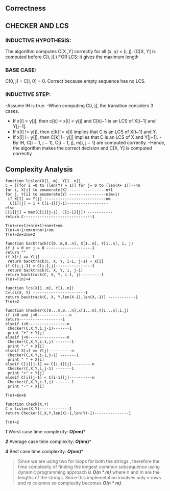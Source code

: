 ## Correctness

## CHECKER AND LCS
### INDUCTIVE HYPOTHESIS: 
The algorithm computes C[X ,Y] correctly for all (x, y) < (i, j). (C[X, Y] is
computed before C[i, j].) FOR LCS:
it gives the maximum length 

 ### BASE CASE: 
C[0, j] = C[i, 0] = 0. Correct because empty sequence has no LCS.

 ### INDUCTIVE STEP:
-Assume IH is true.
-When computing C[i, j], the transition considers 3 cases.
  - If x[i] = y[j], then c[k] = x[i] = y[j] and C[k]−1 is an LCS of X[i−1] and Y[j−1]. 
  - If x[i] != y[j], then c[k] != x[i] implies that C is an LCS of X[i−1] and Y. 
  - If x[i] != y[j], then C[k] != y[j] implies that C is an LCS of X and Y[j−1].
-By IH, C[i − 1, j − 1], C[i − 1, j], m[i, j − 1] are computed correctly. 
-Hence, the algorithm makes the correct decision and C[X, Y] is computed correctly



## Complexity Analysis
```
function lcslen(X[1..m], Y[1..n]) 
C = [[for i =0 to (len(Y) + 1)] for j= 0 to (len(X+ 1)]--nm 
for i, X[i] to enumerate(X)-----------------n+1  
for j, Y[i] to enumerate(Y) ----------------n(m+1) 
 if X[I] == Y[j] ---------------------------nm 
  C[i][j] = 1 + C[i-1][j-1]------------------  
else  
C[i][j] = max(C[i][j-1], C[i-1][j]) ----------- 
return C------------------------------1 

T(n)=(n+1)+n(m+1)+nm+1+nm 
T(n)=n+1+nm+n+nm+1+nm 
T(n)=2n+3nm+2  

function backtrack(C[0..m,0..n], X[1..m], Y[1..n], i, j)  
if i = 0 or j = 0 --------------------1 
return ""  
if X[i] == Y[j] ----------------------1 
 return backtrack(C, X, Y, i-1, j-1) + X[i]  
if C[i,j-1] > C[i-1,j]----------------1  
 return backtrack(C, X, Y, i, j-1)  
return backtrack(C, X, Y, i-1, j)---------1 
T(n)=T(n)+4 
 
function lcs(X[1..m], Y[1..n])  
C=lcs(X, Y) -----------------------1 
return backtrack(C, X, Y,len(X-1),len(X,-1)) ------------1 
T(n)=2 

function Checker(C[0...m,0...n],x[1...m],Y[1...n],i,j) 
if i<0 and j<0--------------n 
return-------------------1  
elseif i<0-----------------n 
 Checker(C,X,Y,i,j-1)-------1 
 print "+" + Y[j] 
elseif j<0-----------------n 
 Checker(C,X,Y,i-1,j) -------1 
 print "-" + X[i] 
elseif X[i] == Y[j]----------n 
 Checker(C,X,Y,i-1,j-1) -------1 
 print " " + X[i] 
elseif C[i][j-1] >= C[i-1][j]---------n 
 Checker(C,X,Y,i,j-1) -------1 
 print "+" + Y[j] 
elseif C[i][j-1] < C[i-1][j]----------n 
 Checker(C,X,Y,i-1,j) -------1 
 print "-" + X[i] 

T(n)=6n+6 
 
function Check(X,Y) 
C = lcslen(X,Y)-------------1 
return Checker(C,X,Y,len(X)-1,len(Y)-1)---------------1 

T(n)=2 
```
***1*** Worst case time complexity: ***O(n*m)***  

***2*** Average case time complexity: ***O(n*m)*** 

***3*** Best case time complexity: ***O(n*m)*** 

>Since we are using two for loops for both the strings ,
therefore the time complexity of finding the longest common subsequence using dynamic programming approach is ***O(n * m)***
where n and m are the lengths of the strings.
Since this implemetation involves only n rows and m columns so complexity becomes ***O(n * m)***. 
